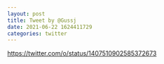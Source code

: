 ```yaml
--- 
layout: post 
title: Tweet by @Gussj 
date: 2021-06-22 1624411729 
categories: twitter 
--- 
```

https://twitter.com/o/status/1407510902585372673